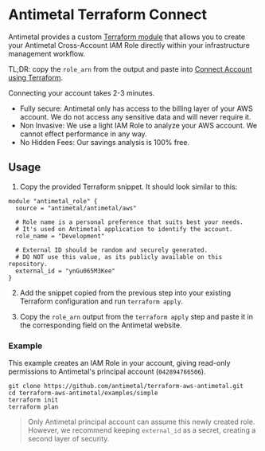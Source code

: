 # Antimetal Terraform Connect

Antimetal provides a custom [Terraform module](https://registry.terraform.io/modules/antimetal/antimetal/aws/latest) that allows you to create your Antimetal Cross-Account IAM Role directly within your infrastructure management workflow.

TL;DR: copy the `role_arn` from the output and paste into [Connect Account using Terraform](https://app.antimetal.com/admin).

Connecting your account takes 2-3 minutes.
- Fully secure: Antimetal only has access to the billing layer of your AWS account. We do not access any sensitive data and will never require it.
- Non Invasive: We use a light IAM Role to analyze your AWS account. We cannot effect performance in any way.
- No Hidden Fees: Our savings analysis is 100% free.

## Usage

1. Copy the provided Terraform snippet. It should look similar to this:

```hcl
module "antimetal_role" {
  source = "antimetal/antimetal/aws"

  # Role name is a personal preference that suits best your needs.
  # It's used on Antimetal application to identify the account.
  role_name = "Development"

  # External ID should be random and securely generated.
  # DO NOT use this value, as its publicly available on this repository.
  external_id = "ynGu065M3Kee"
}
```

2. Add the snippet copied from the previous step into your existing Terraform configuration and run `terraform apply`.

3. Copy the `role_arn` output from the `terraform apply` step and paste it in the corresponding field on the Antimetal website.

### Example

This example creates an IAM Role in your account, giving read-only permissions to Antimetal's principal account (`042894766506`).

```console
git clone https://github.com/antimetal/terraform-aws-antimetal.git
cd terraform-aws-antimetal/examples/simple
terraform init
terraform plan
```

> Only Antimetal principal account can assume this newly created role. However, we recommend keeping `external_id` as a secret, creating a second layer of security.
